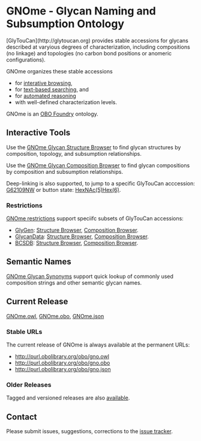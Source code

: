 <h1 id="readme">GNOme - Glycan Naming and Subsumption Ontology</h1>
[GlyTouCan](http://glytoucan.org) provides stable accessions for glycans described at varyious degrees of characterization, including compositions (no linkage) and topologies (no carbon bond positions or anomeric configurations). 

GNOme organizes these stable accessions  
* for [interative browsing](#interactive-tools),
* for [text-based searching](#semantic-names), and
* for [automated reasoning](#current-release)
* with well-defined characterization levels.

GNOme is an [OBO Foundry](http://obofoundry.org/ontology/gno) ontology.

## Interactive Tools
Use the [GNOme Glycan Structure Browser](https://raw.githack.com/glygen-glycan-data/GNOme/master/GNOme.browser.html) to find glycan structures by composition, topology, and subsumption relationships. 

Use the [GNOme Glycan Composition Browser](https://raw.githack.com/glygen-glycan-data/GNOme/master/GNOme.compositionselector.html) to find glycan compositions by composition and subsumption relationships.

Deep-linking is also supported, to jump to a specific GlyTouCan acccession: [G62109NW](https://raw.githack.com/glygen-glycan-data/GNOme/master/GNOme.browser.html?focus=G62109NW) or button state: [HexNAc(5)Hex(6)](https://raw.githack.com/glygen-glycan-data/GNOme/master/GNOme.browser.html?HexNAc=5&Hex=6).

### Restrictions ###
[GNOme restrictions](restrictions) support speciifc subsets of GlyTouCan accessions:
* [GlyGen](http://glygen.org): [Structure Browser](https://raw.githack.com/glygen-glycan-data/GNOme/master/restrictions/GNOme_GlyGen.browser.html), [Composition Browser](https://raw.githack.com/glygen-glycan-data/GNOme/master/restrictions/GNOme_GlyGen.compositionselector.html).
* [GlycanData](http://grg.tn/GlycanData): [Structure Browser](https://raw.githack.com/glygen-glycan-data/GNOme/master/restrictions/GNOme_GlycanData.browser.html), [Composition Browser](https://raw.githack.com/glygen-glycan-data/GNOme/master/restrictions/GNOme_GlycanData.compositionselector.html).
* [BCSDB](http://http://csdb.glycoscience.ru/bacterial/): [Structure Browser](https://raw.githack.com/glygen-glycan-data/GNOme/master/restrictions/GNOme_BCSDB.browser.html), [Composition Browser](https://raw.githack.com/glygen-glycan-data/GNOme/master/restrictions/GNOme_BCSDB.compositionselector.html).

## Semantic Names
[GNOme Glycan Synonyms](data/exact_synonym.txt) support quick lookup of commonly used composition strings and other semantic glycan names. 

## Current Release
[GNOme.owl](https://github.com/glygen-glycan-data/GNOme/releases/latest/download/GNOme.owl), 
[GNOme.obo](https://github.com/glygen-glycan-data/GNOme/releases/latest/download/GNOme.obo), 
[GNOme.json](https://github.com/glygen-glycan-data/GNOme/releases/latest/download/GNOme.json)

### Stable URLs
The current release of GNOme is always available at the permanent URLs: 
* http://purl.obolibrary.org/obo/gno.owl
* http://purl.obolibrary.org/obo/gno.obo
* http://purl.obolibrary.org/obo/gno.json

### Older Releases
Tagged and versioned releases are also [available](https://github.com/glygen-glycan-data/GNOme/releases).

## Contact
Please submit issues, suggestions, corrections to the [issue tracker](https://github.com/glygen-glycan-data/GNOme/issues).  

